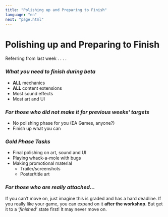```yaml
---
title: "Polishing up and Preparing to Finish"
language: "en"
next: "page.html"
---
```


# Polishing up and Preparing to Finish

Referring from last week . . . .
### _What you need to **finish** during beta_
- **ALL** mechanics
- **ALL** content extensions
- Most sound effects
- Most art and UI

### _For those who did not make it for previous weeks' targets_
- No polishing phase for you (EA Games, anyone?)
- Finish up what you can



### _Gold Phase Tasks_
- Final polishing on art, sound and UI
- Playing whack-a-mole with bugs
- Making promotional material
    - Trailer/screenshots
    - Poster/title art

### _For those who are really attached..._
If you can’t move on, just imagine this is graded and has a hard deadline. If you really like your game, you can expand on it **after the workshop**. But get it to a _‘finished’_ state first! It may never move on.
